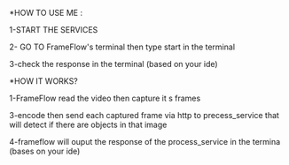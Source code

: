 *HOW TO USE ME :

1-START THE  SERVICES

2- GO TO FrameFlow's terminal then type start in the terminal

3-check the response in the terminal (based on your ide)



*HOW IT WORKS?

1-FrameFlow read the video then capture it s frames


3-encode then send each captured frame via http to precess_service that will detect if there are objects in that image


4-frameflow will ouput the response of the process_service in the termina (bases on your ide)

